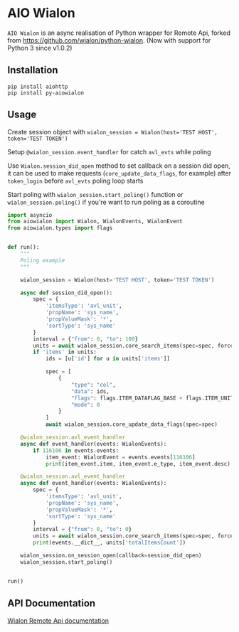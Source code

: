 AIO Wialon
=========

`AIO Wialon` is an async realisation of Python wrapper for Remote Api, 
forked from https://github.com/wialon/python-wialon. (Now with support for Python 3 since v1.0.2)

Installation
------------
    pip install aiohttp
    pip install py-aiowialon

Usage
-----
Create session object with `wialon_session = Wialon(host='TEST HOST', token='TEST TOKEN')`

Setup `@wialon_session.event_handler` for catch `avl_evts` while poling

Use `Wialon.session_did_open` method to set callback on a session did open,
it can be used to make requests (`core_update_data_flags`, for example) 
after `token_login` before `avl_evts` poling loop starts

Start poling with `wialon_session.start_poling()` function 
or `wialon_session.poling()` if you're want to run poling as a coroutine

```python
import asyncio
from aiowialon import Wialon, WialonEvents, WialonEvent
from aiowialon.types import flags


def run():
    """
    Poling example
    """

    wialon_session = Wialon(host='TEST HOST', token='TEST TOKEN')

    async def session_did_open():
        spec = {
            'itemsType': 'avl_unit',
            'propName': 'sys_name',
            'propValueMask': '*',
            'sortType': 'sys_name'
        }
        interval = {"from": 0, "to": 100}
        units = await wialon_session.core_search_items(spec=spec, force=1, flags=5, **interval)
        if 'items' in units:
            ids = [u['id'] for u in units['items']]

            spec = [
                {
                    "type": "col",
                    "data": ids,
                    "flags": flags.ITEM_DATAFLAG_BASE + flags.ITEM_UNIT_DATAFLAG_POS,
                    "mode": 0
                }
            ]
            await wialon_session.core_update_data_flags(spec=spec)

    @wialon_session.avl_event_handler
    async def event_handler(events: WialonEvents):
        if 116106 in events.events:
            item_event: WialonEvent = events.events[116106]
            print(item_event.item, item_event.e_type, item_event.desc)

    @wialon_session.avl_event_handler
    async def event_handler(events: WialonEvents):
        spec = {
            'itemsType': 'avl_unit',
            'propName': 'sys_name',
            'propValueMask': '*',
            'sortType': 'sys_name'
        }
        interval = {"from": 0, "to": 0}
        units = await wialon_session.core_search_items(spec=spec, force=1, flags=5, **interval)
        print(events.__dict__, units['totalItemsCount'])

    wialon_session.on_session_open(callback=session_did_open)
    wialon_session.start_poling()


run()

```

API Documentation
-----------------

[Wialon Remote Api documentation](http://sdk.wialon.com/wiki/en/sidebar/remoteapi/apiref/apiref "Remote Api")
